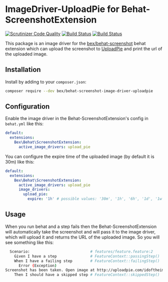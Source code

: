 ImageDriver-UploadPie for Behat-ScreenshotExtension
=========================
[![Scrutinizer Code Quality](https://scrutinizer-ci.com/g/tkotosz/behat-screenshot-image-driver-uploadpie/badges/quality-score.png?b=master)](https://scrutinizer-ci.com/g/tkotosz/behat-screenshot-image-driver-uploadpie/?branch=master)
[![Build Status](https://scrutinizer-ci.com/g/tkotosz/behat-screenshot-image-driver-uploadpie/badges/build.png?b=master)](https://scrutinizer-ci.com/g/tkotosz/behat-screenshot-image-driver-uploadpie/build-status/master)
[![Build Status](https://travis-ci.org/tkotosz/behat-screenshot-image-driver-uploadpie.svg?branch=master)](https://travis-ci.org/tkotosz/behat-screenshot-image-driver-uploadpie)

This package is an image driver for the [bex/behat-screenshot](https://github.com/elvetemedve/behat-screenshot) behat extension which can upload the screenshot to [UploadPie](http://uploadpie.com) and print the url of the uploaded image.

Installation
------------

Install by adding to your `composer.json`:

```bash
composer require --dev bex/behat-screenshot-image-driver-uploadpie
```

Configuration
-------------

Enable the image driver in the Behat-ScreenshotExtension's config in `behat.yml` like this:

```yml
default:
  extensions:
    Bex\Behat\ScreenshotExtension:
      active_image_drivers: upload_pie
```

You can configure the expire time of the uploaded image (by default it is 30m) like this:

```yml
default:
  extensions:
    Bex\Behat\ScreenshotExtension:
      active_image_drivers: upload_pie
      image_drivers:
        upload_pie:
          expire: '1h' # possible values: '30m', '1h', '6h', '1d', '1w'
```

Usage
-----

When you run behat and a step fails then the Behat-ScreenshotExtension will automatically take the screenshot and will pass it to the image driver, which will upload it and returns the URL of the uploaded image. So you will see something like this:

```bash
  Scenario:                           # features/feature.feature:2
    Given I have a step               # FeatureContext::passingStep()
    When I have a failing step        # FeatureContext::failingStep()
      Error (Exception)
Screenshot has been taken. Open image at http://uploadpie.com/idoftheimage
    Then I should have a skipped step # FeatureContext::skippedStep()
```